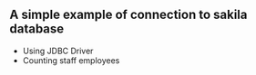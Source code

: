## A simple example of connection to sakila database

- Using JDBC Driver
- Counting staff employees
